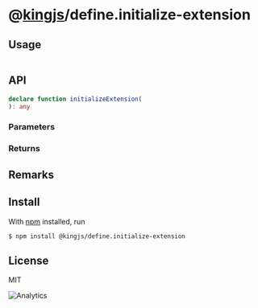 # @[kingjs](https://www.npmjs.com/package/kingjs)/define.initialize-extension
## Usage
```js
```
## API
```ts
declare function initializeExtension(
): any
```
### Parameters
### Returns
## Remarks
## Install
With [npm](https://npmjs.org/) installed, run
```
$ npm install @kingjs/define.initialize-extension
```
## License
MIT

![Analytics](https://analytics.kingjs.net/define.initialize-extension)